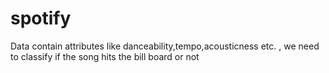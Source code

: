 # spotify
Data contain attributes like danceability,tempo,acousticness etc. , we need to classify if the song hits the bill board or not
